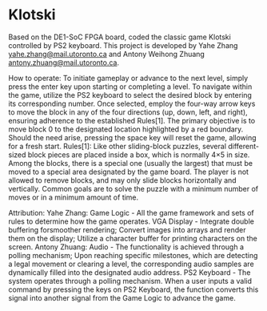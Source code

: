 # Klotski
Based on the DE1-SoC FPGA board, coded the classic game Klotski controlled by PS2 keyboard.
This project is developed by Yahe Zhang yahe.zhang@mail.utoronto.ca and Antony Weihong Zhuang antony.zhuang@mail.utoronto.ca.

How to operate:
To initiate gameplay or advance to the next level, simply press the enter key upon starting or
completing a level. To navigate within the game, utilize the PS2 keyboard to select the desired
block by entering its corresponding number. Once selected, employ the four-way arrow keys to
move the block in any of the four directions (up, down, left, and right), ensuring adherence to the
established Rules[1]. The primary objective is to move block 0 to the designated location
highlighted by a red boundary. Should the need arise, pressing the space key will reset the
game, allowing for a fresh start.
Rules[1]:
Like other sliding-block puzzles, several different-sized block pieces are placed inside a box,
which is normally 4×5 in size. Among the blocks, there is a special one (usually the largest) that
must be moved to a special area designated by the game board. The player is not allowed to
remove blocks, and may only slide blocks horizontally and vertically. Common goals are to solve
the puzzle with a minimum number of moves or in a minimum amount of time.

Attribution:
Yahe Zhang:
Game Logic - All the game framework and sets of rules to determine how the game operates.
VGA Display - Integrate double buffering forsmoother rendering; Convert images into arrays and render them on the display; Utilize a character buffer for printing characters on the screen.
Antony Zhuang:
Audio - The functionality is achieved through a polling mechanism; Upon reaching specific milestones, which are detecting a legal movement or clearing a level, the corresponding audio samples are dynamically filled into the designated audio address.
PS2 Keyboard - The system operates through a polling mechanism. When a user inputs a valid command by pressing the keys on PS2 Keyboard, the function converts this signal into another signal from the Game Logic to advance the game.
